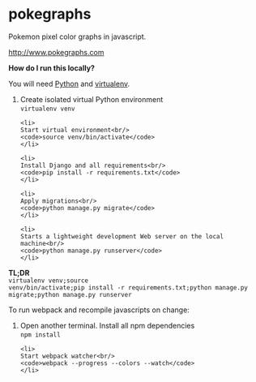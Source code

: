 # pokegraphs
Pokemon pixel color graphs in javascript.

http://www.pokegraphs.com

<strong>How do I run this locally?</strong>

You will need [Python](https://www.python.org) and [virtualenv](https://virtualenv.readthedocs.org/en/latest).

<ol>
    <li>
    Create isolated virtual Python environment<br/>
    <code>virtualenv venv</code>
    </li>

    <li>
    Start virtual environment<br/>
    <code>source venv/bin/activate</code>
    </li>

    <li>
    Install Django and all requirements<br/>
    <code>pip install -r requirements.txt</code>
    </li>
    
    <li>
    Apply migrations<br/>
    <code>python manage.py migrate</code>
    </li>

    <li>
    Starts a lightweight development Web server on the local machine<br/>
    <code>python manage.py runserver</code>
    </li>
</ol>

<strong>TL;DR</strong><br/>
<code>virtualenv venv;source venv/bin/activate;pip install -r requirements.txt;python manage.py migrate;python manage.py runserver</code>

To run webpack and recompile javascripts on change:

<ol>
    <li>
    Open another terminal. Install all npm dependencies<br/>
    <code>npm install</code>
    </li>
    
    <li>
    Start webpack watcher<br/>
    <code>webpack --progress --colors --watch</code>
    </li>
</ol>


